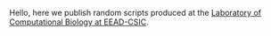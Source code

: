 Hello, 
here we publish random scripts produced at the [Laboratory of Computational Biology at EEAD-CSIC](http://www.eead.csic.es/compbio).
